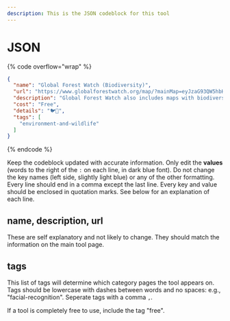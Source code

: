 ```yaml
---
description: This is the JSON codeblock for this tool
---
```


# JSON

{% code overflow="wrap" %}
```json
{
  "name": "Global Forest Watch (Biodiversity)",
  "url": "https://www.globalforestwatch.org/map/?mainMap=eyJzaG93QW5hbHlzaXMiOnRydWV9\\&map=eyJjZW50ZXIiOnsibGF0IjoyMy4xNDQxMDM3NTUzMzc0MSwibG5nIjozNC4yOTg0NTEzNDg5NDIyNX0sInpvb20iOjIuNjkzMjM4NzU2MTQwNDI5NCwiZGF0YXNldHMiOlt7ImRhdGFzZXQiOiJlbmRlbWljLWJpcmQtYXJlYXMiLCJvcGFjaXR5IjoxLCJ2aXNpYmlsaXR5Ijp0cnVlLCJsYXllcnMiOlsiYmlyZGxpZmUtZW5kZW1pYy1iaXJkLWFyZWFzLTIwMTQiXSwiaXNvIjoiIn0seyJkYXRhc2V0IjoidGlnZXItY29uc2VydmF0aW9uLWxhbmRzY2FwZXMiLCJvcGFjaXR5IjoxLCJ2aXNpYmlsaXR5Ijp0cnVlLCJsYXllcnMiOlsidGlnZXItY29uc2VydmF0aW9uLWxhbmRzY2FwZXMiXSwiaXNvIjoiIn1dfQ%3D%3D\\&mapMenu=eyJtZW51U2VjdGlvbiI6ImRhdGFzZXRzIiwiZGF0YXNldENhdGVnb3J5IjoiYmlvZGl2ZXJzaXR5In0%3D\\&mapPrompts=eyJvcGVuIjp0cnVlLCJzdGVwc0tleSI6InN1YnNjcmliZVRvQXJlYSIsInN0ZXBzSW5kZXgiOjAsImZvcmNlIjp0cnVlfQ%3D%3D",
  "description": "Global Forest Watch also includes maps with biodiversity hotspots, including birds and tigers",
  "cost": "Free",
  "details": "🐦🐯",
  "tags": [
    "environment-and-wildlife"
  ]
}
```
{% endcode %}

Keep the codeblock updated with accurate information. Only edit the **values** (words to the right of the `:` on each line, in dark blue font). Do not change the key names (left side, slightly light blue) or any of the other formatting. Every line should end in a comma except the last line. Every key and value should be enclosed in quotation marks. See below for an explanation of each line.&#x20;

## name, description, url

These are self explanatory and not likely to change. They should match the information on the main tool page.

## tags

This list of tags will determine which category pages the tool appears on. Tags should be lowercase with dashes between words and no spaces: e.g., "facial-recognition". Seperate tags with a comma `,`.

If a tool is completely free to use, include the tag "free".

